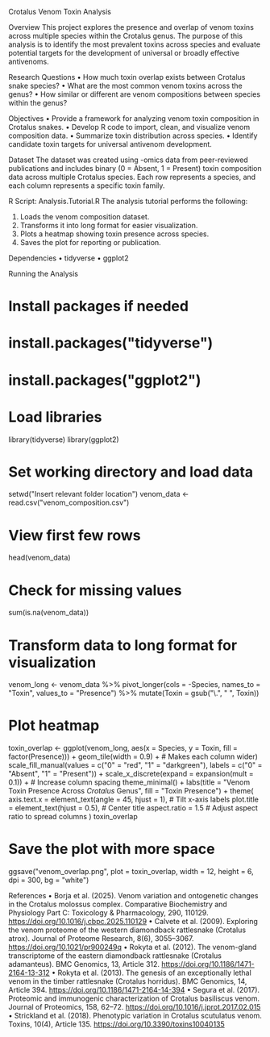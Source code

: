 Crotalus Venom Toxin Analysis

Overview
This project explores the presence and overlap of venom toxins across multiple species within the Crotalus genus. The purpose of this analysis is to identify the most prevalent toxins across species and evaluate potential targets for the development of universal or broadly effective antivenoms.

Research Questions
•	How much toxin overlap exists between Crotalus snake species?
•	What are the most common venom toxins across the genus?
•	How similar or different are venom compositions between species within the genus?

Objectives
•	Provide a framework for analyzing venom toxin composition in Crotalus snakes.
•	Develop R code to import, clean, and visualize venom composition data.
•	Summarize toxin distribution across species.
•	Identify candidate toxin targets for universal antivenom development.

Dataset
The dataset was created using -omics data from peer-reviewed publications and includes binary (0 = Absent, 1 = Present) toxin composition data across multiple Crotalus species. Each row represents a species, and each column represents a specific toxin family.

R Script: Analysis.Tutorial.R
The analysis tutorial performs the following:
1.	Loads the venom composition dataset.
2.	Transforms it into long format for easier visualization.
3.	Plots a heatmap showing toxin presence across species.
4.	Saves the plot for reporting or publication.

Dependencies
•	tidyverse
•	ggplot2

Running the Analysis
# Install packages if needed
# install.packages("tidyverse")
# install.packages("ggplot2")

# Load libraries
library(tidyverse)
library(ggplot2)

# Set working directory and load data
setwd("Insert relevant folder location")
venom_data <- read.csv("venom_composition.csv")

# View first few rows
head(venom_data)

# Check for missing values
sum(is.na(venom_data))

# Transform data to long format for visualization
venom_long <- venom_data %>%
  pivot_longer(cols = -Species, names_to = "Toxin", values_to = "Presence") %>%
  mutate(Toxin = gsub("\\.", " ", Toxin))

# Plot heatmap
toxin_overlap <- ggplot(venom_long, aes(x = Species, y = Toxin, fill = factor(Presence))) +
  geom_tile(width = 0.9) +  # Makes each column wider)
  scale_fill_manual(values = c("0" = "red", "1" = "darkgreen"),
                      labels = c("0" = "Absent", "1" = "Present")) +
  scale_x_discrete(expand = expansion(mult = 0.1)) +  # Increase column spacing
  theme_minimal() +
  labs(title = "Venom Toxin Presence Across *Crotalus* Genus", fill = "Toxin Presence") +
  theme(
    axis.text.x = element_text(angle = 45, hjust = 1),  # Tilt x-axis labels
    plot.title = element_text(hjust = 0.5),  # Center title
    aspect.ratio = 1.5  # Adjust aspect ratio to spread columns
  )
toxin_overlap

# Save the plot with more space
ggsave("venom_overlap.png", plot = toxin_overlap, width = 12, height = 6, dpi = 300, bg = "white")

References
•	Borja et al. (2025). Venom variation and ontogenetic changes in the Crotalus molossus complex. Comparative Biochemistry and Physiology Part C: Toxicology & Pharmacology, 290, 110129. https://doi.org/10.1016/j.cbpc.2025.110129
•	Calvete et al. (2009). Exploring the venom proteome of the western diamondback rattlesnake (Crotalus atrox). Journal of Proteome Research, 8(6), 3055–3067. https://doi.org/10.1021/pr900249q
•	Rokyta et al. (2012). The venom-gland transcriptome of the eastern diamondback rattlesnake (Crotalus adamanteus). BMC Genomics, 13, Article 312. https://doi.org/10.1186/1471-2164-13-312
•	Rokyta et al. (2013). The genesis of an exceptionally lethal venom in the timber rattlesnake (Crotalus horridus). BMC Genomics, 14, Article 394. https://doi.org/10.1186/1471-2164-14-394
•	Segura et al. (2017). Proteomic and immunogenic characterization of Crotalus basiliscus venom. Journal of Proteomics, 158, 62–72. https://doi.org/10.1016/j.jprot.2017.02.015
•	Strickland et al. (2018). Phenotypic variation in Crotalus scutulatus venom. Toxins, 10(4), Article 135. https://doi.org/10.3390/toxins10040135

